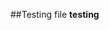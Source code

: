<!-- Space: engineerin --> 
<!-- Parent: Infrastructure and Operations -->
<!-- Parent: Hygiene - install Agents -->



##Testing file
**testing**
